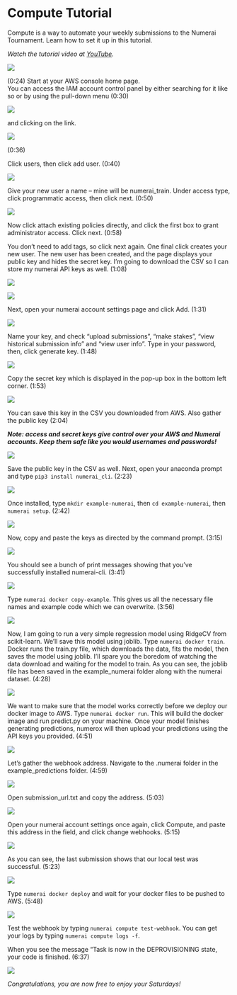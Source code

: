 # Compute Tutorial

Compute is a way to automate your weekly submissions to the Numerai Tournament. Learn how to set it up in this tutorial.

_Watch the tutorial video at_ [_YouTube_](https://youtu.be/YFgXMpQszpM)_._

![](https://lh6.googleusercontent.com/JT1YyvA-AYlAGqlIVd-7Vg2NhPuO8rU_hoNX8z1XigAf1PN2ieWIuaBeY_PubKm8kGtMFy09qN_I-pOdtYjK2C9Ab3PO9HvOx3eG_E7y9PCq-WZf7zjWNdy_2eHf4kH2R6A2kPCm)

\(0:24\) Start at your AWS console home page.  
You can access the IAM account control panel by either searching for it like so or by using the pull-down menu \(0:30\)

![](https://lh4.googleusercontent.com/KfbxMlBZWCpxBqCY6Cu1FTXIRhqU81W8efaHRvu8zjVezXGWpQW56g69z-zwBVPXf8kJZj7zA0y0WmKynGBJof_ZN65nuGBpYGLrrQJ9WbttRmpnCmm57Y77b0TgZrccc4VuJXMR)

and clicking on the link.

![](https://lh5.googleusercontent.com/wZI-PSfGNdzSJuGXnOt2GKh3bOqKLvH8MoGcPxxZbfv6u-ysF71iyBjU95Za0P3adHPRWBhZevouhr9JoeOQO-zFX_c_YUlKYvc8Cn5h-uPPoFRVLJAkhbNlSvkYQOjaPwsFuKif)

\(0:36\)

Click users, then click add user. \(0:40\)

![](https://lh3.googleusercontent.com/HHrPPunj5VTQg9tBrVeT0sAzZ48j3M3cRV9sI-jd0W28wiGPVB74CS14nxmxTvWDXS4LF1hc3TX26afnF5yzpjOiWY9BTsqGw-Fy-vCuUmMgwyZXSLHImdepZ_IFujIazDYvVwcl)

Give your new user a name – mine will be numerai\_train. Under access type, click programmatic access, then click next. \(0:50\)

![](https://lh6.googleusercontent.com/UQzDp2KWesCZhe9jb0idCiNI7yszgq3fyYWIldPI-EUx-IGqWW1QgwtU6j24usHJz94j7_7z05rjrGGV_urj1kgZfEXBmFfDMMTFKEtc91cZv1rBiuvvj7R0qJn3XJkXeIgfZ-XE)

Now click attach existing policies directly, and click the first box to grant administrator access. Click next. \(0:58\)

You don’t need to add tags, so click next again. One final click creates your new user. The new user has been created, and the page displays your public key and hides the secret key. I’m going to download the CSV so I can store my numerai API keys as well. \(1:08\)

![](https://lh3.googleusercontent.com/GoNx8KnC6ytT467kMRPLqVKTHV-qHniUolbz3m1lVR3wh2KFN4redjSk7YJKM2jI4UmE_HSMg6VKLCgE_WD11L0VzSfk3TBI9gBdOf-ga6wbjf45yGJ9LMEIn1ym_7wSYylUEriM)

![](https://lh5.googleusercontent.com/6ihfmBIuTe-4BFEUzqwQeQa0v8sMkhrgepSJxQaBQErtNDjAYpjLgXAW2jfHh48xzxmxeae6n6EVeqvcMSePfwyp5LvlCchJkPRuKZfcviyfZ_ZEhXUQ1yAayvQn40UNux_ZcG6h)

Next, open your numerai account settings page and click Add. \(1:31\)

![](https://lh5.googleusercontent.com/zqGTjBjlR_RvBXQlZXhYjVg1bWCHo7BGpqvhjzpZwtbgW2atUE-fIdGK7cP8xe7J2b8n48VOTQ9QSGWB3FBUIdxa7XhWLXcFWAxgFqlHMj2Ub-HFbL7AJPwRj35a78QtGCYvheKN)

Name your key, and check “upload submissions”, “make stakes”, “view historical submission info” and “view user info”. Type in your password, then, click generate key. \(1:48\)

![](https://lh3.googleusercontent.com/ociyl3axYtpsX4Om_2RkV3WjG5xL4UsB-zm7TcGu6S8Y8Ke-ZgFntY-CASfvm5QQ6XBjlsGx_CSYxplgDh7oe_uHJROz2UahQQZLtL7_0U1yhONIvSC84kYre3boOB7v-kwjrRSf)

Copy the secret key which is displayed in the pop-up box in the bottom left corner. \(1:53\)

![](https://lh5.googleusercontent.com/mB9G0owNROjyM0dAU08YCG7qRyJSKVqTpI6HyDpWd4KMB5XG5Dm_v3MMy_mYI0aGVCIQznqYkSYv_3dK2YvRuWcueAy1MVoC80O_2pvCKyooL7KPNCYQVl8_B5N4dGpJlwwsfYcf)

You can save this key in the CSV you downloaded from AWS. Also gather the public key \(2:04\)

_**Note: access and secret keys give control over your AWS and Numerai accounts. Keep them safe like you would usernames and passwords!**_

![](https://lh3.googleusercontent.com/epoIhcwStnpCFXueAGOhZwKmM9-TqLJXCrtLY4cBAUaKSF5wWeh8y32MJGuEyMGUMfft0j5j43oeUHKK9dwUCCFDRa44I4k8Gd5igP49ewR-NEtLQ0DU3aQLGIfUz7k1UUIBMi_J)

Save the public key in the CSV as well. Next, open your anaconda prompt and type `pip3 install numerai_cli`. \(2:23\)

![](https://lh6.googleusercontent.com/zZHb0hph83WJ4ypaUBhmpDu1wHoNXCJKeuVmWswTrweUd2mFJc8zARD8Osis5RcJA3conQOS0kbLSUM-wmCB9hqDoif-lnjDtiwtFQCjrk1mm6QZgBeBtQgv9Y6Fig9l_x0hTP4H)

Once installed, type `mkdir example-numerai`, then `cd example-numerai`, then `numerai setup`. \(2:42\)

![](https://lh4.googleusercontent.com/7_w6V8l6sqcqjPc_XNf1pq3HJmEZwVmg68w4XqoM5i2hrmQXNG2gNXkxDg7aP-Q0vZia_jsaMg8Leg9TddHbq3V56JszLoz3ydGvtsGpuh5CZ92dEK8orM8xNh0efP4_kTt-crnX)

Now, copy and paste the keys as directed by the command prompt. \(3:15\)

![](https://lh4.googleusercontent.com/C0zbxWABUMpQwAsPtMb78XvyfnRa6c4bZT1F4hyvJkA8aFuBuR_hSQv7Pn_xZVMj52grXKaAVxvYeHhPE__NfNk-G7HynDlGuReAqoLDia-lqpSUxNgGC8yXV5YvCU1M8SudPyKS)

You should see a bunch of print messages showing that you’ve successfully installed numerai-cli. \(3:41\)

![](https://lh5.googleusercontent.com/L3DVgnjU_cxeU2Sv7WP-u6gYrPjlgCYuD9hzHlqovS9RdqjeOLISoZ_SyWwFFTj8DIfEcEaeb56CJjas0HE2VgUyZFUpa5kp-Olos6ssUdAxkp923NvITZWo4a6tFH0HsVFklkWK)

Type `numerai docker copy-example`. This gives us all the necessary file names and example code which we can overwrite. \(3:56\)

![](https://lh6.googleusercontent.com/4Z-cFieomwv8gV2d9BtBdltBGsU3Eel9QhYSk01E5h2kIFam5cebN-xAFHIxWw8yjxB6JEnMI45SLbgyPJtyNaxlwyVoCeS6riADOhNm8-Ab399ysh4syyjuvLPKxf-jOnOkUs-v)

Now, I am going to run a very simple regression model using RidgeCV from scikit-learn. We’ll save this model using joblib. Type `numerai docker train`. Docker runs the train.py file, which downloads the data, fits the model, then saves the model using joblib. I’ll spare you the boredom of watching the data download and waiting for the model to train. As you can see, the joblib file has been saved in the example\_numerai folder along with the numerai dataset. \(4:28\)

![](https://lh6.googleusercontent.com/MQayrwIgIVnj-D0JjNUuFDRl1De9GBxvOpwRn5tsz7lr6F7dYlnBgbG5H_xA9U9ZF0HY2AFJyS2YPaEsrLJ5pq7VWVTSkbyrJzSZIh-A5rzYrU3X2-rZ2N61sz4vhg9ebaWeOUt7)

We want to make sure that the model works correctly before we deploy our docker image to AWS. Type `numerai docker run`. This will build the docker image and run predict.py on your machine. Once your model finishes generating predictions, numerox will then upload your predictions using the API keys you provided. \(4:51\)

![](https://lh3.googleusercontent.com/OkYPLYPpsNtp-r15IlxfQOdrpSWuqFVJqwTRZQ8sJ8ZdZkFIiMGSiz6pl3iLIkfDcW4YTVh5QAo8UVnrHrN0FQ6RaXnYUH8mlrGLHFHwx4xbixxw6NyzvCn13xC5hLiaTMRwIbuT)

Let’s gather the webhook address. Navigate to the .numerai folder in the example\_predictions folder. \(4:59\)

![](https://lh3.googleusercontent.com/-qIvZJdaYN-MixvSEDTxFesieZK_cEq8exyzoi8Vh2HH3Ff9TM_wY7qTQ_PFRxeN9PD4kboBFSFr837S1Uwj55hFzCLUnkjmkAGU5CUVBZ_UFzxeTRxDsTtdaLdgtdkLFL_yyskP)

Open submission\_url.txt and copy the address. \(5:03\)

![](https://lh6.googleusercontent.com/-tDzCP5PvZuNDr2KLUswWdNm-SQGsIYFypCaqpkMLMjrV-HYGKal3jH5a75AZ7zBrBKYg5ih7MWCyOdpDWNfJlDpykxyO1pchg8RWUHOJTStos4-MSLRwjyuqim9yVyu29ogk4qC)

Open your numerai account settings once again, click Compute, and paste this address in the field, and click change webhooks. \(5:15\)

![](https://lh3.googleusercontent.com/FIJeEii3ArKQwjrhzkLKniCKSo_KIIYbrB0TFgOad6C6mGhyyY6XJ05jf45sqQ9_w1gqY1BCERnj6LCPx-KKscZDGdMXwpmtyhGCVavoYZzCN3QKs9wyKWgvhz47dyzbxNG_pZNu)

As you can see, the last submission shows that our local test was successful. \(5:23\)

![](https://lh4.googleusercontent.com/Kj7BZsN4ZiJ-3-FUaW9b17PZmAJam6xUJTxKjXzdx9Z3HReUKtdKUr6cghw7i9eV0h1XcEPjV4p5bOwPK6Ao6f-pyltBPs5IEjL0onYprWPyUuSL1NYVhYvcp9SuNAUN6TR6wnYS)

Type `numerai docker deploy` and wait for your docker files to be pushed to AWS. \(5:48\)

![](https://lh3.googleusercontent.com/BknJF6TzVUKr01EnAUA_eeAZQTjxI3UDhaBhyfA_i09DFcRHZrWwWRcjiUzkCXsdK3QuHHk-Qmq9poDBdVvZetql2wo4ecQYSqMH4c-TW-HOq4IOz4mOfscYjsfsvK0pu3jifWqB)

Test the webhook by typing `numerai compute test-webhook`. You can get your logs by typing `numerai compute logs -f`.  


When you see the message “Task is now in the DEPROVISIONING state, your code is finished. \(6:37\)

![](https://lh6.googleusercontent.com/UMDqrC30nc0b8EhpEKK5WilfPFAIj1Jy2T-CJo2PTqtfnzL-inv5TYe6MvQ7lrdCqcvuPH910wRvsmQGl-ZVDHQJd6zPZoWfKLz1wTLY-vEIbyybeCGGg6bWhMGhutEplTwvt-Z8)

_Congratulations, you are now free to enjoy your Saturdays!_

